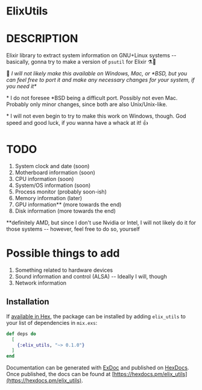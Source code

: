 # ElixUtils

# DESCRIPTION
Elixir library to extract system information on GNU+Linux systems -- basically, gonna try to make a version of ``psutil`` for Elixir ⚗🐧

🚩 _I will not likely make this available on Windows, Mac, or \*BSD, but you can feel free to port it and make any necessary changes for your system, if you need it\*_

\* I do not foresee \*BSD being a difficult port. Possibly not even Mac. Probably only minor changes, since both are also Unix/Unix-like.

\* I will not even begin to try to make this work on Windows, though. God speed and good luck, if _you_ wanna have a whack at it! 👍

# TODO
1) System clock and date (soon)
1) Motherboard information (soon) 
1) CPU information (soon)
1) System/OS information (soon)
1) Process monitor (probably soon-ish)
1) Memory information (later)
1) GPU information** (more towards the end)
1) Disk information (more towards the end)

**definitely AMD, but since I don't use Nvidia or Intel, I will not likely do it for those systems -- however, feel free to do so, yourself

# Possible things to add
1) Something related to hardware devices
1) Sound information and control (ALSA) -- Ideally I will, though
1) Network information

## Installation

If [available in Hex](https://hex.pm/docs/publish), the package can be installed
by adding `elix_utils` to your list of dependencies in `mix.exs`:

```elixir
def deps do
  [
    {:elix_utils, "~> 0.1.0"}
  ]
end
```

Documentation can be generated with [ExDoc](https://github.com/elixir-lang/ex_doc)
and published on [HexDocs](https://hexdocs.pm). Once published, the docs can
be found at [https://hexdocs.pm/elix_utils](https://hexdocs.pm/elix_utils).

